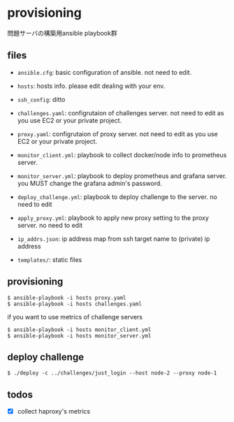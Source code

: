 # provisioning

問題サーバの構築用ansible playbook群



## files

- `ansible.cfg`: basic configuration of ansible. not need to edit.
- `hosts`: hosts info. please edit dealing with your env.
- `ssh_config`: ditto
- `challenges.yaml`: configrutaion of challenges server. not need to edit as you use EC2 or your private project.
- `proxy.yaml`: configrutaion of proxy server. not need to edit as you use EC2 or your private project.
- `monitor_client.yml`: playbook to collect docker/node info to prometheus server.
- `monitor_server.yml`: playbook to deploy prometheus and grafana server. you MUST change the grafana admin's password.
- `deploy_challenge.yml`: playbook to deploy challenge to the server. no need to edit
- `apply_proxy.yml`: playbook to apply new proxy setting to the proxy server. no need to edit
- `ip_addrs.json`: ip address map from ssh target name to (private) ip address

- `templates/`: static files


## provisioning

```
$ ansible-playbook -i hosts proxy.yaml
$ ansible-playbook -i hosts challenges.yaml
```

if you want to use metrics of challenge servers

```
$ ansible-playbook -i hosts monitor_client.yml
$ ansible-playbook -i hosts monitor_server.yml
```

## deploy challenge

```
$ ./deploy -c ../challenges/just_login --host node-2 --proxy node-1
```

## todos

- [x] collect haproxy's metrics
